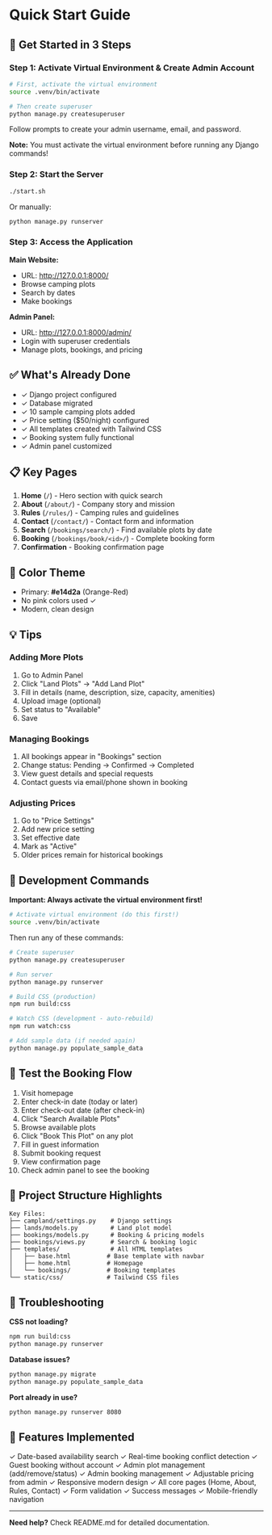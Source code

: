 # Quick Start Guide

## 🚀 Get Started in 3 Steps

### Step 1: Activate Virtual Environment & Create Admin Account
```bash
# First, activate the virtual environment
source .venv/bin/activate

# Then create superuser
python manage.py createsuperuser
```
Follow prompts to create your admin username, email, and password.

**Note:** You must activate the virtual environment before running any Django commands!

### Step 2: Start the Server
```bash
./start.sh
```
Or manually:
```bash
python manage.py runserver
```

### Step 3: Access the Application

**Main Website:**
- URL: http://127.0.0.1:8000/
- Browse camping plots
- Search by dates
- Make bookings

**Admin Panel:**
- URL: http://127.0.0.1:8000/admin/
- Login with superuser credentials
- Manage plots, bookings, and pricing

## ✅ What's Already Done

- ✓ Django project configured
- ✓ Database migrated
- ✓ 10 sample camping plots added
- ✓ Price setting ($50/night) configured
- ✓ All templates created with Tailwind CSS
- ✓ Booking system fully functional
- ✓ Admin panel customized

## 📋 Key Pages

1. **Home** (`/`) - Hero section with quick search
2. **About** (`/about/`) - Company story and mission
3. **Rules** (`/rules/`) - Camping rules and guidelines
4. **Contact** (`/contact/`) - Contact form and information
5. **Search** (`/bookings/search/`) - Find available plots by date
6. **Booking** (`/bookings/book/<id>/`) - Complete booking form
7. **Confirmation** - Booking confirmation page

## 🎨 Color Theme

- Primary: **#e14d2a** (Orange-Red)
- No pink colors used ✓
- Modern, clean design

## 💡 Tips

### Adding More Plots
1. Go to Admin Panel
2. Click "Land Plots" → "Add Land Plot"
3. Fill in details (name, description, size, capacity, amenities)
4. Upload image (optional)
5. Set status to "Available"
6. Save

### Managing Bookings
1. All bookings appear in "Bookings" section
2. Change status: Pending → Confirmed → Completed
3. View guest details and special requests
4. Contact guests via email/phone shown in booking

### Adjusting Prices
1. Go to "Price Settings"
2. Add new price setting
3. Set effective date
4. Mark as "Active"
5. Older prices remain for historical bookings

## 🔧 Development Commands

**Important: Always activate the virtual environment first!**
```bash
# Activate virtual environment (do this first!)
source .venv/bin/activate
```

Then run any of these commands:
```bash
# Create superuser
python manage.py createsuperuser

# Run server
python manage.py runserver

# Build CSS (production)
npm run build:css

# Watch CSS (development - auto-rebuild)
npm run watch:css

# Add sample data (if needed again)
python manage.py populate_sample_data
```

## 📱 Test the Booking Flow

1. Visit homepage
2. Enter check-in date (today or later)
3. Enter check-out date (after check-in)
4. Click "Search Available Plots"
5. Browse available plots
6. Click "Book This Plot" on any plot
7. Fill in guest information
8. Submit booking request
9. View confirmation page
10. Check admin panel to see the booking

## 🎯 Project Structure Highlights

```
Key Files:
├── campland/settings.py    # Django settings
├── lands/models.py         # Land plot model
├── bookings/models.py      # Booking & pricing models
├── bookings/views.py       # Search & booking logic
├── templates/              # All HTML templates
│   ├── base.html          # Base template with navbar
│   ├── home.html          # Homepage
│   └── bookings/          # Booking templates
└── static/css/            # Tailwind CSS files
```

## 🐛 Troubleshooting

**CSS not loading?**
```bash
npm run build:css
python manage.py runserver
```

**Database issues?**
```bash
python manage.py migrate
python manage.py populate_sample_data
```

**Port already in use?**
```bash
python manage.py runserver 8080
```

## 🌟 Features Implemented

✓ Date-based availability search
✓ Real-time booking conflict detection
✓ Guest booking without account
✓ Admin plot management (add/remove/status)
✓ Admin booking management
✓ Adjustable pricing from admin
✓ Responsive modern design
✓ All core pages (Home, About, Rules, Contact)
✓ Form validation
✓ Success messages
✓ Mobile-friendly navigation

---

**Need help?** Check README.md for detailed documentation.
